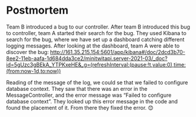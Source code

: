 # Postmortem

Team B introduced a bug to our controller. After team B introduced this bug to controller, team A started their search for the bug. They used Kibana to search for the bug, where we have set up a dashboard catching different logging messages. After looking at the dashboard, team A were able to discover the bug: http://161.35.215.154:5601/app/kibana#/doc/2dcd3b70-8ee2-11eb-aafa-1d684dda3ce2/minitwitapi.server-2021-03/_doc?id=5gUzc3gBEkA_YTPKxeHE&_g=(refreshInterval:(pause:!t,value:0),time:(from:now-1d,to:now)) 

Reading of the message of the log, we could se that we failed to configure database context. They saw that there was an error in the MessageController, and the error message was “Failed to configure database context”. They looked up this error message in the code and found the placement of it. From there they fixed the error. 😊 
